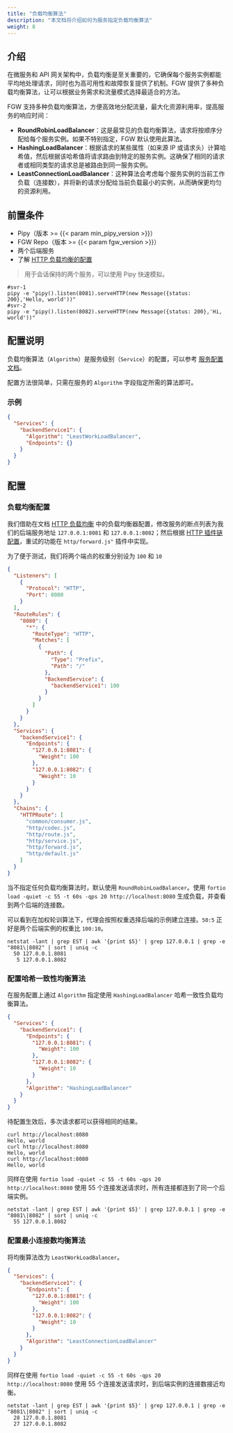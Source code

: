 ```yaml
---
title: "负载均衡算法"
description: "本文档将介绍如何为服务指定负载均衡算法"
weight: 8
---
```


## 介绍

在微服务和 API 网关架构中，负载均衡是至关重要的，它确保每个服务实例都能平均地处理请求，同时也为高可用性和故障恢复提供了机制。FGW 提供了多种负载均衡算法，让可以根据业务需求和流量模式选择最适合的方法。

FGW 支持多种负载均衡算法，方便高效地分配流量，最大化资源利用率，提高服务的响应时间：

- **RoundRobinLoadBalancer**：这是最常见的负载均衡算法，请求将按顺序分配给每个服务实例。如果不特别指定，FGW 默认使用此算法。
- **HashingLoadBalancer**：根据请求的某些属性（如来源 IP 或请求头）计算哈希值，然后根据该哈希值将请求路由到特定的服务实例。这确保了相同的请求者或相同类型的请求总是被路由到同一服务实例。
- **LeastConnectionLoadBalancer**：这种算法会考虑每个服务实例的当前工作负载（连接数），并将新的请求分配给当前负载最小的实例，从而确保更均匀的资源利用。

## 前置条件

- Pipy（版本 >= {{< param min_pipy_version >}}）
- FGW Repo（版本 >= {{< param fgw_version >}}）
- 两个后端服务
- 了解 [HTTP 负载均衡的配置](/features/http-load-balancer/)

> 用于会话保持的两个服务，可以使用 Pipy 快速模拟。

```shell
#svr-1
pipy -e "pipy().listen(8081).serveHTTP(new Message({status: 200},'Hello, world'))"
#svr-2
pipy -e "pipy().listen(8082).serveHTTP(new Message({status: 200},'Hi, world'))"
```

## 配置说明

负载均衡算法（`Algorithm`）是服务级别（`Service`）的配置，可以参考 [服务配置文档](/reference/configuration/#41-服务-配置格式)。

配置方法很简单，只需在服务的 `Algorithm` 字段指定所需的算法即可。

### 示例

```json
{
  "Services": {
    "backendService1": {
      "Algorithm": "LeastWorkLoadBalancer",
      "Endpoints": {}
    }
  }
}
```

## 配置

### 负载均衡配置

我们借助在文档 [HTTP 负载均衡](/features/http-load-balancer/) 中的负载均衡器配置，修改服务的断点列表为我们的后端服务地址 `127.0.0.1:8081` 和 `127.0.0.1:8082`；然后根据 [HTTP 插件链配置](/reference/plugin/#http-路由)，重试的功能在 `http/forward.js"` 插件中实现。

为了便于测试，我们将两个端点的权重分别设为 `100` 和 `10`

```json
{
  "Listeners": [
    {
      "Protocol": "HTTP",
      "Port": 8080
    }
  ],
  "RouteRules": {
    "8080": {
      "*": {
        "RouteType": "HTTP",
        "Matches": [
          {
            "Path": {
              "Type": "Prefix",
              "Path": "/"
            },
            "BackendService": {
              "backendService1": 100
            }
          }
        ]
      }
    }
  },
  "Services": {
    "backendService1": {
      "Endpoints": {
        "127.0.0.1:8081": {
          "Weight": 100
        },
        "127.0.0.1:8082": {
          "Weight": 10
        }
      }
    }
  },
  "Chains": {
    "HTTPRoute": [
      "common/consumer.js",
      "http/codec.js",
      "http/route.js",
      "http/service.js",
      "http/forward.js",
      "http/default.js"
    ]
  }
}
```

当不指定任何负载均衡算法时，默认使用 `RoundRobinLoadBalancer`。使用 `fortio load -quiet -c 55 -t 60s -qps 20 http://localhost:8080` 生成负载，并查看到两个后端的连接数。

可以看到在加权轮训算法下，代理会按照权重选择后端的示例建立连接。`50:5` 正好是两个后端实例的权重比 `100:10`。

```shell
netstat -lant | grep EST | awk '{print $5}' | grep 127.0.0.1 | grep -e "8081\|8082" | sort | uniq -c
  50 127.0.0.1.8081
   5 127.0.0.1.8082
```

### 配置哈希一致性均衡算法

在服务配置上通过 `Algorithm` 指定使用 `HashingLoadBalancer` 哈希一致性负载均衡算法。

```json
{
  "Services": {
    "backendService1": {
      "Endpoints": {
        "127.0.0.1:8081": {
          "Weight": 100
        },
        "127.0.0.1:8082": {
          "Weight": 10
        }
      },
      "Algorithm": "HashingLoadBalancer"
    }
  }
}
```

待配置生效后，多次请求都可以获得相同的结果。

```shell
curl http://localhost:8080
Hello, world
curl http://localhost:8080
Hello, world
curl http://localhost:8080
Hello, world
```

同样在使用 `fortio load -quiet -c 55 -t 60s -qps 20 http://localhost:8080` 使用 55 个连接发送请求时，所有连接都连到了同一个后端实例。

```shell
netstat -lant | grep EST | awk '{print $5}' | grep 127.0.0.1 | grep -e "8081\|8082" | sort | uniq -c
  55 127.0.0.1.8082
```

### 配置最小连接数均衡算法

将均衡算法改为 `LeastWorkLoadBalancer`。

```json
{
  "Services": {
    "backendService1": {
      "Endpoints": {
        "127.0.0.1:8081": {
          "Weight": 100
        },
        "127.0.0.1:8082": {
          "Weight": 10
        }
      },
      "Algorithm": "LeastConnectionLoadBalancer"
    }
  }
}
```

同样在使用 `fortio load -quiet -c 55 -t 60s -qps 20 http://localhost:8080` 使用 55 个连接发送请求时，到后端实例的连接数接近均衡。

```shell
netstat -lant | grep EST | awk '{print $5}' | grep 127.0.0.1 | grep -e "8081\|8082" | sort | uniq -c
  28 127.0.0.1.8081
  27 127.0.0.1.8082
```
